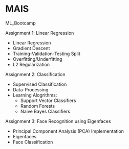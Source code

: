 # MAIS
ML_Bootcamp

Assignment 1: Linear Regression
  - Linear Regression
  - Gradient Descent
  - Training-Validation-Testing Split
  - Overfitting/Underfitting
  - L2 Regularization
  
Assignment 2: Classification
* Supervised Classification
* Data-Processing
* Learning Alogrithms:
  * Support Vector Classifiers
  * Random Forests
  * Naive Bayes Classifiers
  
Assignment 3: Face Recognition using Eigenfaces
* Principal Component Analysis (PCA) Implementation
* Eigenfaces
* Face Classification

